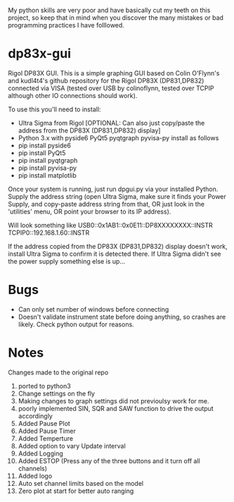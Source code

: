 My python skills are very poor and have basically cut my teeth on this project, so keep that in mind when you discover the many mistakes or bad programming practices I have folllowed.

dp83x-gui
=========

Rigol DP83X GUI. This is a simple graphing GUI based on Colin O'Flynn's and kudl4t4's github repository for the Rigol DP83X (DP831,DP832) connected via VISA (tested over USB by colinoflynn, tested over TCPIP although other IO connections should work).

To use this you'll need to install:

 * Ultra Sigma from Rigol [OPTIONAL: Can also just copy/paste the address from the DP83X (DP831,DP832) display]
 * Python 3.x with pyside6 PyQt5 pyqtgraph pyvisa-py install as follows
 * pip install pyside6
 * pip install PyQt5 
 * pip install pyqtgraph
 * pip install pyvisa-py
 * pip install matplotlib
 
Once your system is running, just run dpgui.py via your installed Python. Supply the address string (open Ultra Sigma, make sure it finds your Power Supply, and copy-paste address string from that, OR just look in the 'utilities' menu, OR point your browser to its IP address). 

Will look something like 
 USB0::0x1AB1::0x0E11::DP8XXXXXXXX::INSTR
 TCPIP0::192.168.1.60::INSTR

If the address copied from the DP83X (DP831,DP832) display doesn't work, install Ultra Sigma to confirm it is detected there. If Ultra Sigma didn't see the power supply something else is up...

Bugs
=======

 * Can only set number of windows before connecting
 * Doesn't validate instrument state before doing anything, so crashes are likely. Check python output for reasons.
 
Notes
========

Changes made to the original repo

1. ported to python3
2. Change settings on the fly
3. Making changes to graph settings did not previoulsy work for me.
4. poorly implemented SIN, SQR and SAW function to drive the output accordingly
5. Added Pause Plot
6. Added Pause Timer
7. Added Temperture
8. Added option to vary Update interval
9. Added Logging
10. Added ESTOP (Press any of the three buttons and it turn off all channels)
11. Added logo
12. Auto set channel limits based on the model 
13. Zero plot at start for better auto ranging 
